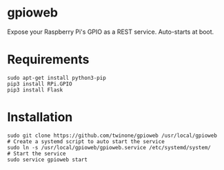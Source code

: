 # gpioweb
Expose your Raspberry Pi's GPIO as a REST service. Auto-starts at boot.

# Requirements
```
sudo apt-get install python3-pip
pip3 install RPi.GPIO
pip3 install Flask
```

# Installation
```
sudo git clone https://github.com/twinone/gpioweb /usr/local/gpioweb
# Create a systemd script to auto start the service
sudo ln -s /usr/local/gpioweb/gpioweb.service /etc/systemd/system/
# Start the service
sudo service gpioweb start
```
